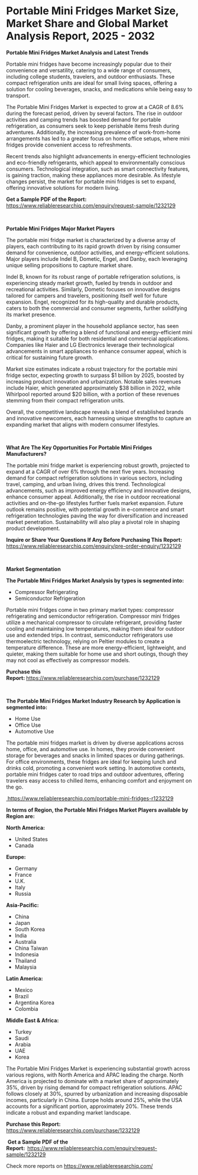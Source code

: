 <p><h1>Portable Mini Fridges Market Size, Market Share and Global Market Analysis Report, 2025 - 2032</h1></p><p><strong>Portable Mini Fridges Market Analysis and Latest Trends</strong></p>
<p><p>Portable mini fridges have become increasingly popular due to their convenience and versatility, catering to a wide range of consumers, including college students, travelers, and outdoor enthusiasts. These compact refrigeration units are ideal for small living spaces, offering a solution for cooling beverages, snacks, and medications while being easy to transport.</p><p>The Portable Mini Fridges Market is expected to grow at a CAGR of 8.6% during the forecast period, driven by several factors. The rise in outdoor activities and camping trends has boosted demand for portable refrigeration, as consumers seek to keep perishable items fresh during adventures. Additionally, the increasing prevalence of work-from-home arrangements has led to a greater focus on home office setups, where mini fridges provide convenient access to refreshments.</p><p>Recent trends also highlight advancements in energy-efficient technologies and eco-friendly refrigerants, which appeal to environmentally conscious consumers. Technological integration, such as smart connectivity features, is gaining traction, making these appliances more desirable. As lifestyle changes persist, the market for portable mini fridges is set to expand, offering innovative solutions for modern living.</p></p>
<p><strong>Get a Sample PDF of the Report:&nbsp;</strong> <a href="https://www.reliableresearchiq.com/enquiry/request-sample/1232129?utm_campaign=3132&utm_medium=2&utm_source=Github&utm_content=ia&utm_term=09042025&utm_id=portable-mini-fridges">https://www.reliableresearchiq.com/enquiry/request-sample/1232129</a></p>
<p>&nbsp;</p>
<p><strong>Portable Mini Fridges Major Market Players</strong></p>
<p><p>The portable mini fridge market is characterized by a diverse array of players, each contributing to its rapid growth driven by rising consumer demand for convenience, outdoor activities, and energy-efficient solutions. Major players include Indel B, Dometic, Engel, and Danby, each leveraging unique selling propositions to capture market share. </p><p>Indel B, known for its robust range of portable refrigeration solutions, is experiencing steady market growth, fueled by trends in outdoor and recreational activities. Similarly, Dometic focuses on innovative designs tailored for campers and travelers, positioning itself well for future expansion. Engel, recognized for its high-quality and durable products, caters to both the commercial and consumer segments, further solidifying its market presence.</p><p>Danby, a prominent player in the household appliance sector, has seen significant growth by offering a blend of functional and energy-efficient mini fridges, making it suitable for both residential and commercial applications. Companies like Haier and LG Electronics leverage their technological advancements in smart appliances to enhance consumer appeal, which is critical for sustaining future growth.</p><p>Market size estimates indicate a robust trajectory for the portable mini fridge sector, expecting growth to surpass $1 billion by 2025, boosted by increasing product innovation and urbanization. Notable sales revenues include Haier, which generated approximately $38 billion in 2022, while Whirlpool reported around $20 billion, with a portion of these revenues stemming from their compact refrigeration units. </p><p>Overall, the competitive landscape reveals a blend of established brands and innovative newcomers, each harnessing unique strengths to capture an expanding market that aligns with modern consumer lifestyles.</p></p>
<p>&nbsp;</p>
<p><strong>What Are The Key Opportunities For Portable Mini Fridges Manufacturers?</strong></p>
<p><p>The portable mini fridge market is experiencing robust growth, projected to expand at a CAGR of over 6% through the next five years. Increasing demand for compact refrigeration solutions in various sectors, including travel, camping, and urban living, drives this trend. Technological advancements, such as improved energy efficiency and innovative designs, enhance consumer appeal. Additionally, the rise in outdoor recreational activities and on-the-go lifestyles further fuels market expansion. Future outlook remains positive, with potential growth in e-commerce and smart refrigeration technologies paving the way for diversification and increased market penetration. Sustainability will also play a pivotal role in shaping product development.</p></p>
<p><strong>Inquire or Share Your Questions If Any Before Purchasing This Report:</strong> <a href="https://www.reliableresearchiq.com/enquiry/pre-order-enquiry/1232129?utm_campaign=3132&utm_medium=2&utm_source=Github&utm_content=ia&utm_term=09042025&utm_id=portable-mini-fridges">https://www.reliableresearchiq.com/enquiry/pre-order-enquiry/1232129</a></p>
<p>&nbsp;</p>
<p><strong>Market Segmentation</strong></p>
<p><strong>The Portable Mini Fridges Market Analysis by types is segmented into:</strong></p>
<p><ul><li>Compressor Refrigerating</li><li>Semiconductor Refrigeration</li></ul></p>
<p><p>Portable mini fridges come in two primary market types: compressor refrigerating and semiconductor refrigeration. Compressor mini fridges utilize a mechanical compressor to circulate refrigerant, providing faster cooling and maintaining low temperatures, making them ideal for outdoor use and extended trips. In contrast, semiconductor refrigerators use thermoelectric technology, relying on Peltier modules to create a temperature difference. These are more energy-efficient, lightweight, and quieter, making them suitable for home use and short outings, though they may not cool as effectively as compressor models.</p></p>
<p><strong>Purchase this Report:&nbsp;</strong><a href="https://www.reliableresearchiq.com/purchase/1232129?utm_campaign=3132&utm_medium=2&utm_source=Github&utm_content=ia&utm_term=09042025&utm_id=portable-mini-fridges">https://www.reliableresearchiq.com/purchase/1232129</a></p>
<p>&nbsp;</p>
<p><strong>The Portable Mini Fridges Market Industry Research by Application is segmented into:</strong></p>
<p><ul><li>Home Use</li><li>Office Use</li><li>Automotive Use</li></ul></p>
<p><p>The portable mini fridges market is driven by diverse applications across home, office, and automotive use. In homes, they provide convenient storage for beverages and snacks in limited spaces or during gatherings. For office environments, these fridges are ideal for keeping lunch and drinks cold, promoting a convenient work setting. In automotive contexts, portable mini fridges cater to road trips and outdoor adventures, offering travelers easy access to chilled items, enhancing comfort and enjoyment on the go.</p></p>
<p><a href="https://www.reliableresearchiq.com/portable-mini-fridges-r1232129?utm_campaign=3132&utm_medium=2&utm_source=Github&utm_content=ia&utm_term=09042025&utm_id=portable-mini-fridges">&nbsp;https://www.reliableresearchiq.com/portable-mini-fridges-r1232129</a></p>
<p><strong>In terms of Region, the Portable Mini Fridges Market Players available by Region are:</strong></p>
<p>
    <p> <strong> North America: </strong>
        <ul>
            <li>United States</li>
            <li>Canada</li>
        </ul>
        </p> 
    <p> <strong> Europe: </strong>
        <ul>
            <li>Germany</li>
            <li>France</li>
            <li>U.K.</li>
            <li>Italy</li>
            <li>Russia</li>
        </ul>
        </p> 
    <p> <strong> Asia-Pacific: </strong>
        <ul>
            <li>China</li>
            <li>Japan</li>
            <li>South Korea</li>
            <li>India</li>
            <li>Australia</li>
            <li>China Taiwan</li>
            <li>Indonesia</li>
            <li>Thailand</li>
            <li>Malaysia</li>
        </ul>
        </p> 
    <p> <strong> Latin America: </strong>
        <ul>
            <li>Mexico</li>
            <li>Brazil</li>
            <li>Argentina Korea</li>
            <li>Colombia</li>
        </ul>
        </p> 
    <p> <strong> Middle East & Africa: </strong>
        <ul>
            <li>Turkey</li>
            <li>Saudi</li>
            <li>Arabia</li>
            <li>UAE</li>
            <li>Korea</li>
        </ul>
    </p>
    </p>
<p><p>The Portable Mini Fridges Market is experiencing substantial growth across various regions, with North America and APAC leading the charge. North America is projected to dominate with a market share of approximately 35%, driven by rising demand for compact refrigeration solutions. APAC follows closely at 30%, spurred by urbanization and increasing disposable incomes, particularly in China. Europe holds around 25%, while the USA accounts for a significant portion, approximately 20%. These trends indicate a robust and expanding market landscape.</p></p>
<p><strong>Purchase this Report: </strong><a href="https://www.reliableresearchiq.com/purchase/1232129?utm_campaign=3132&utm_medium=2&utm_source=Github&utm_content=ia&utm_term=09042025&utm_id=portable-mini-fridges">https://www.reliableresearchiq.com/purchase/1232129</a></p>
<p>&nbsp;<strong>Get a Sample PDF of the Report:&nbsp;&nbsp;</strong><a href="https://www.reliableresearchiq.com/enquiry/request-sample/1232129?utm_campaign=3132&utm_medium=2&utm_source=Github&utm_content=ia&utm_term=09042025&utm_id=portable-mini-fridges">https://www.reliableresearchiq.com/enquiry/request-sample/1232129</a></p>
<p><strong></strong></p>
<p>Check more reports on <a href="https://www.reliableresearchiq.com/?utm_campaign=3132&utm_medium=2&utm_source=Github&utm_content=ia&utm_term=09042025&utm_id=portable-mini-fridges">https://www.reliableresearchiq.com/</a></p>